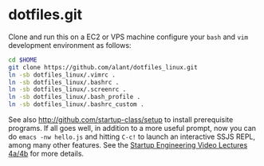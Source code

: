 dotfiles.git
============
Clone and run this on a EC2 or VPS machine
configure your `bash` and `vim` development environment as follows:

```sh
cd $HOME
git clone https://github.com/alant/dotfiles_linux.git 
ln -sb dotfiles_linux/.vimrc .
ln -sb dotfiles_linux/.bashrc .
ln -sb dotfiles_linux/.screenrc .
ln -sb dotfiles_linux/.bash_profile .
ln -sb dotfiles_linux/.bashrc_custom .

```

See also http://github.com/startup-class/setup to install prerequisite
programs. If all goes well, in addition to a more useful prompt, now you can
do `emacs -nw hello.js` and hitting `C-c!` to launch an interactive SSJS
REPL, among many other features. See the
[Startup Engineering Video Lectures 4a/4b](https://class.coursera.org/startup-001/lecture/index)
for more details.
